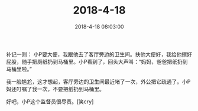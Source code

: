 ﻿---
title: "2018-4-18"
date: 2018-4-18 08:03:00
tags: 文字
categories: 爸爸
---
补记一则：
小P要大便，我跟他去了客厅旁边的卫生间。扶他大便好，我给他擦好屁股，随手把厕纸扔到马桶里。小P看到了，回头大声叫：“妈妈，爸爸把纸扔到马桶里啦。”

我一脸尴尬，这才想起，客厅旁边的卫生间最近堵了一次，外公把它疏通了。小P妈还叮嘱了我一次，不要把纸扔到马桶里。

好吧，小P这个监督员很尽责。[笑cry] 